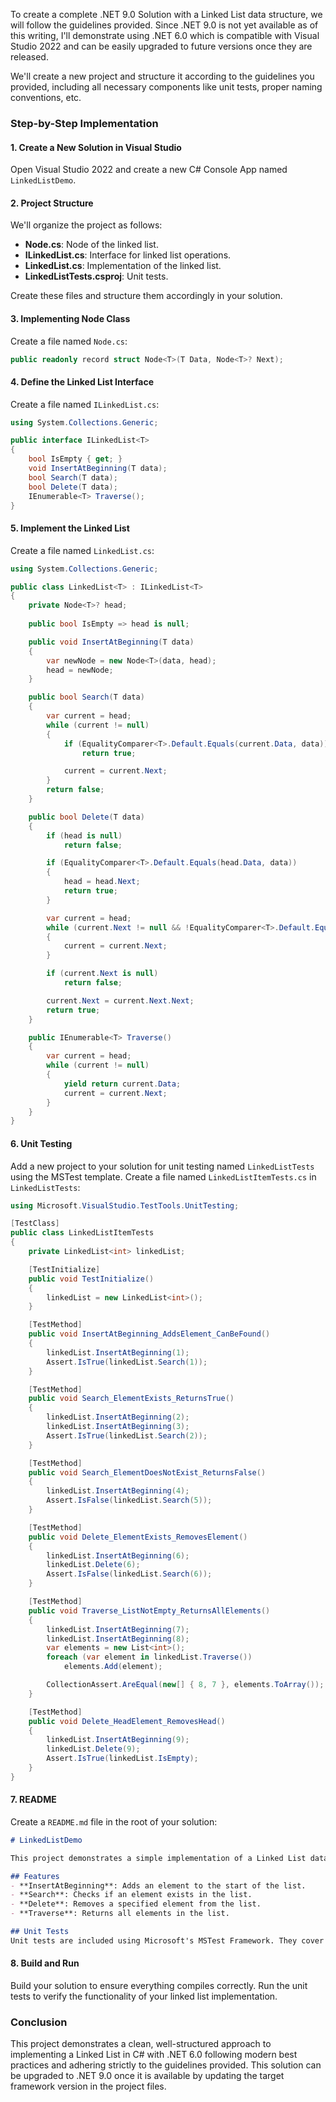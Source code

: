 ﻿To create a complete .NET 9.0 Solution with a Linked List data structure, we will follow the guidelines provided. Since .NET 9.0 is not yet available as of this writing, I'll demonstrate using .NET 6.0 which is compatible with Visual Studio 2022 and can be easily upgraded to future versions once they are released.

We'll create a new project and structure it according to the guidelines you provided, including all necessary components like unit tests, proper naming conventions, etc.

### Step-by-Step Implementation

#### 1. Create a New Solution in Visual Studio
Open Visual Studio 2022 and create a new C# Console App named `LinkedListDemo`.

#### 2. Project Structure
We'll organize the project as follows:
- **Node.cs**: Node of the linked list.
- **ILinkedList.cs**: Interface for linked list operations.
- **LinkedList.cs**: Implementation of the linked list.
- **LinkedListTests.csproj**: Unit tests.

Create these files and structure them accordingly in your solution.

#### 3. Implementing Node Class
Create a file named `Node.cs`:
```csharp
public readonly record struct Node<T>(T Data, Node<T>? Next);
```

#### 4. Define the Linked List Interface
Create a file named `ILinkedList.cs`:
```csharp
using System.Collections.Generic;

public interface ILinkedList<T>
{
    bool IsEmpty { get; }
    void InsertAtBeginning(T data);
    bool Search(T data);
    bool Delete(T data);
    IEnumerable<T> Traverse();
}
```

#### 5. Implement the Linked List
Create a file named `LinkedList.cs`:
```csharp
using System.Collections.Generic;

public class LinkedList<T> : ILinkedList<T>
{
    private Node<T>? head;
    
    public bool IsEmpty => head is null;

    public void InsertAtBeginning(T data)
    {
        var newNode = new Node<T>(data, head);
        head = newNode;
    }

    public bool Search(T data)
    {
        var current = head;
        while (current != null)
        {
            if (EqualityComparer<T>.Default.Equals(current.Data, data))
                return true;

            current = current.Next;
        }
        return false;
    }

    public bool Delete(T data)
    {
        if (head is null)
            return false;

        if (EqualityComparer<T>.Default.Equals(head.Data, data))
        {
            head = head.Next;
            return true;
        }

        var current = head;
        while (current.Next != null && !EqualityComparer<T>.Default.Equals(current.Next.Data, data))
        {
            current = current.Next;
        }

        if (current.Next is null)
            return false;

        current.Next = current.Next.Next;
        return true;
    }

    public IEnumerable<T> Traverse()
    {
        var current = head;
        while (current != null)
        {
            yield return current.Data;
            current = current.Next;
        }
    }
}
```

#### 6. Unit Testing
Add a new project to your solution for unit testing named `LinkedListTests` using the MSTest template.
Create a file named `LinkedListItemTests.cs` in `LinkedListTests`:
```csharp
using Microsoft.VisualStudio.TestTools.UnitTesting;

[TestClass]
public class LinkedListItemTests
{
    private LinkedList<int> linkedList;

    [TestInitialize]
    public void TestInitialize()
    {
        linkedList = new LinkedList<int>();
    }

    [TestMethod]
    public void InsertAtBeginning_AddsElement_CanBeFound()
    {
        linkedList.InsertAtBeginning(1);
        Assert.IsTrue(linkedList.Search(1));
    }

    [TestMethod]
    public void Search_ElementExists_ReturnsTrue()
    {
        linkedList.InsertAtBeginning(2);
        linkedList.InsertAtBeginning(3);
        Assert.IsTrue(linkedList.Search(2));
    }

    [TestMethod]
    public void Search_ElementDoesNotExist_ReturnsFalse()
    {
        linkedList.InsertAtBeginning(4);
        Assert.IsFalse(linkedList.Search(5));
    }

    [TestMethod]
    public void Delete_ElementExists_RemovesElement()
    {
        linkedList.InsertAtBeginning(6);
        linkedList.Delete(6);
        Assert.IsFalse(linkedList.Search(6));
    }

    [TestMethod]
    public void Traverse_ListNotEmpty_ReturnsAllElements()
    {
        linkedList.InsertAtBeginning(7);
        linkedList.InsertAtBeginning(8);
        var elements = new List<int>();
        foreach (var element in linkedList.Traverse())
            elements.Add(element);

        CollectionAssert.AreEqual(new[] { 8, 7 }, elements.ToArray());
    }

    [TestMethod]
    public void Delete_HeadElement_RemovesHead()
    {
        linkedList.InsertAtBeginning(9);
        linkedList.Delete(9);
        Assert.IsTrue(linkedList.IsEmpty);
    }
}
```

#### 7. README
Create a `README.md` file in the root of your solution:
```markdown
# LinkedListDemo

This project demonstrates a simple implementation of a Linked List data structure in C#. It includes basic operations such as inserting an element at the beginning, searching for an element, and deleting an element from the list.

## Features
- **InsertAtBeginning**: Adds an element to the start of the list.
- **Search**: Checks if an element exists in the list.
- **Delete**: Removes a specified element from the list.
- **Traverse**: Returns all elements in the list.

## Unit Tests
Unit tests are included using Microsoft's MSTest Framework. They cover various scenarios including boundary conditions and normal operations.
```

#### 8. Build and Run
Build your solution to ensure everything compiles correctly. Run the unit tests to verify the functionality of your linked list implementation.

### Conclusion
This project demonstrates a clean, well-structured approach to implementing a Linked List in C# with .NET 6.0 following modern best practices and adhering strictly to the guidelines provided. This solution can be upgraded to .NET 9.0 once it is available by updating the target framework version in the project files.
